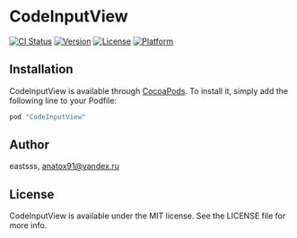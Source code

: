 # CodeInputView

[![CI Status](http://img.shields.io/travis/eastsss/CodeInputView.svg?style=flat)](https://travis-ci.org/eastsss/CodeInputView)
[![Version](https://img.shields.io/cocoapods/v/CodeInputView.svg?style=flat)](http://cocoapods.org/pods/CodeInputView)
[![License](https://img.shields.io/cocoapods/l/CodeInputView.svg?style=flat)](http://cocoapods.org/pods/CodeInputView)
[![Platform](https://img.shields.io/cocoapods/p/CodeInputView.svg?style=flat)](http://cocoapods.org/pods/CodeInputView)

## Installation

CodeInputView is available through [CocoaPods](http://cocoapods.org). To install
it, simply add the following line to your Podfile:

```ruby
pod "CodeInputView"
```

## Author

eastsss, anatox91@yandex.ru

## License

CodeInputView is available under the MIT license. See the LICENSE file for more info.
